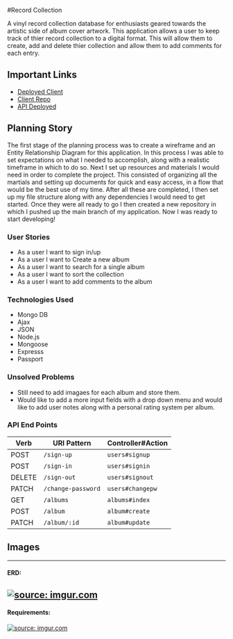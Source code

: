 #Record Collection

A vinyl record collection database for enthusiasts geared towards the artistic side of album cover artwork.
This application allows a user to keep track of thier record collection to a digital format. This will allow them to create, add and delete thier collection and allow them to add comments for each entry.

## Important Links

- [Deployed Client](https://louisdamico.github.io/record-collection-client/)
- [Client Repo](https://louisdamico.github.io/record-collection-client/)
- [API Deployed](https://intense-scrubland-71825.herokuapp.com/)

## Planning Story

The first stage of the planning process was to create a wireframe and an Entity Relationship Diagram for this application.  In this process I was able to set expectations on what I needed to accomplish, along with a realistic timeframe in which to do so.
Next I set up resources and materials I would need in order to complete the project. This consisted of organizing all the martials and setting up documents for quick and easy access, in a flow that would be the best use of my time.
After all these are completed, I then set up my file structure along with any dependencies I would need to get started.  Once they were all ready to go I then created a new repository in which I pushed up the main branch of my application.  Now I was ready to start developing!


### User Stories

- As a user I want to sign in/up
- As a user I want to Create a new album
- As a user I want to search for a single album
- As a user I want to sort the collection
- As a user I want to add comments to the album

### Technologies Used

- Mongo DB
- Ajax
- JSON
- Node.js
- Mongoose
- Expresss
- Passport

### Unsolved Problems
- Still need to add imagaes for each album and store them.
- Would like to add a more input fields with a drop down menu and would like to add user notes along with a personal rating system per album.

### API End Points

| Verb   | URI Pattern            | Controller#Action |
|--------|------------------------|-------------------|
| POST   | `/sign-up`             | `users#signup`    |
| POST   | `/sign-in`             | `users#signin`    |
| DELETE | `/sign-out`            | `users#signout`   |
| PATCH  | `/change-password`     | `users#changepw`  |
| GET    | `/albums`              | `albums#index`    |
| POST   | `/album`               | `album#create`    |
| PATCH  | `/album/:id`           | `album#update`    |


## Images

---

#### ERD:
<a href="https://imgur.com/y6hB5IF"><img src="https://i.imgur.com/y6hB5IF.png" title="source: imgur.com" /></a>
---
#### Requirements:
<a href="https://imgur.com/Quh4WNj"><img src="https://i.imgur.com/Quh4WNj.png" title="source: imgur.com" /></a>
